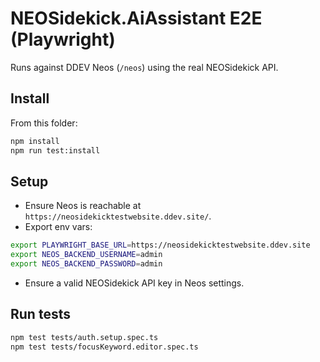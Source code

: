 # NEOSidekick.AiAssistant E2E (Playwright)

Runs against DDEV Neos (`/neos`) using the real NEOSidekick API.

## Install

From this folder:
```bash
npm install
npm run test:install
```

## Setup

- Ensure Neos is reachable at `https://neosidekicktestwebsite.ddev.site/`.
- Export env vars:
```bash
export PLAYWRIGHT_BASE_URL=https://neosidekicktestwebsite.ddev.site
export NEOS_BACKEND_USERNAME=admin
export NEOS_BACKEND_PASSWORD=admin
```
- Ensure a valid NEOSidekick API key in Neos settings.

## Run tests

```bash
npm test tests/auth.setup.spec.ts
npm test tests/focusKeyword.editor.spec.ts
```
